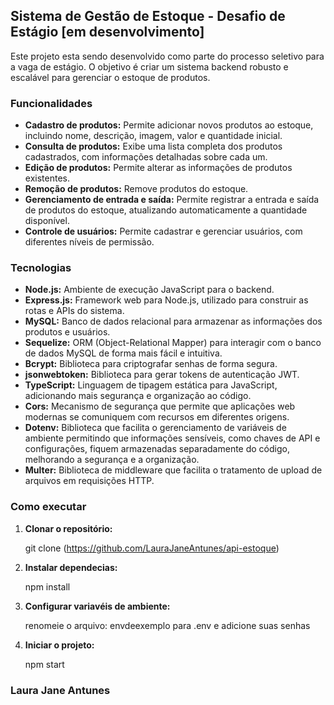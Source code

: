 ## Sistema de Gestão de Estoque - Desafio de Estágio [em desenvolvimento]

Este projeto esta sendo desenvolvido como parte do processo seletivo para a vaga de estágio. 
O objetivo é criar um sistema backend robusto e escalável para gerenciar o estoque de produtos.

### Funcionalidades
* **Cadastro de produtos:** Permite adicionar novos produtos ao estoque, incluindo nome, descrição, imagem, valor e quantidade inicial.
* **Consulta de produtos:** Exibe uma lista completa dos produtos cadastrados, com informações detalhadas sobre cada um.
* **Edição de produtos:** Permite alterar as informações de produtos existentes.
* **Remoção de produtos:** Remove produtos do estoque.
* **Gerenciamento de entrada e saída:** Permite registrar a entrada e saída de produtos do estoque, atualizando automaticamente a quantidade disponível.
* **Controle de usuários:** Permite cadastrar e gerenciar usuários, com diferentes níveis de permissão.

### Tecnologias
* **Node.js:** Ambiente de execução JavaScript para o backend.
* **Express.js:** Framework web para Node.js, utilizado para construir as rotas e APIs do sistema.
* **MySQL:** Banco de dados relacional para armazenar as informações dos produtos e usuários.
* **Sequelize:** ORM (Object-Relational Mapper) para interagir com o banco de dados MySQL de forma mais fácil e intuitiva.
* **Bcrypt:** Biblioteca para criptografar senhas de forma segura.
* **jsonwebtoken:** Biblioteca para gerar tokens de autenticação JWT.
* **TypeScript:** Linguagem de tipagem estática para JavaScript, adicionando mais segurança e organização ao código.
* **Cors:** Mecanismo de segurança que permite que aplicações web modernas se comuniquem com recursos em diferentes origens.
* **Dotenv:** Biblioteca que facilita o gerenciamento de variáveis de ambiente permitindo que informações sensíveis, como chaves de API e configurações, fiquem armazenadas separadamente do código, melhorando a segurança e a organização.
* **Multer:** Biblioteca de middleware que facilita o tratamento de upload de arquivos em requisições HTTP.

### Como executar
1. **Clonar o repositório:**

   git clone (https://github.com/LauraJaneAntunes/api-estoque)

2. **Instalar dependecias:**

   npm install

3. **Configurar variavéis de ambiente:**

   renomeie o arquivo: envdeexemplo para .env e adicione suas senhas

4. **Iniciar o projeto:**

   npm start

### Laura Jane Antunes ###